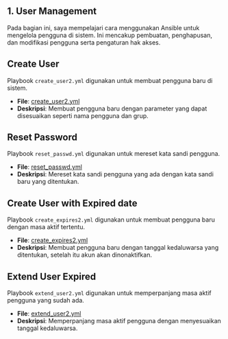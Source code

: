 ## 1. User Management

Pada bagian ini, saya mempelajari cara menggunakan Ansible untuk mengelola pengguna di sistem. Ini mencakup pembuatan, penghapusan, dan modifikasi pengguna serta pengaturan hak akses.


## Create User

Playbook `create_user2.yml` digunakan untuk membuat pengguna baru di sistem.

- **File**: [create_user2.yml](create_user2.yml)
- **Deskripsi**: Membuat pengguna baru dengan parameter yang dapat disesuaikan seperti nama pengguna dan grup.

## Reset Password

Playbook `reset_passwd.yml` digunakan untuk mereset kata sandi pengguna.

- **File**: [reset_passwd.yml](reset_passwd.yml)
- **Deskripsi**: Mereset kata sandi pengguna yang ada dengan kata sandi baru yang ditentukan.

## Create User with Expired date

Playbook `create_expires2.yml` digunakan untuk membuat pengguna baru dengan masa aktif tertentu.

- **File**: [create_expires2.yml](%create_expires2.yml)
- **Deskripsi**: Membuat pengguna baru dengan tanggal kedaluwarsa yang ditentukan, setelah itu akun akan dinonaktifkan.

## Extend User Expired

Playbook `extend_user2.yml` digunakan untuk memperpanjang masa aktif pengguna yang sudah ada.

- **File**: [extend_user2.yml](%extend_user2.yml)
- **Deskripsi**: Memperpanjang masa aktif pengguna dengan menyesuaikan tanggal kedaluwarsa.
